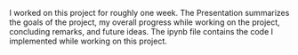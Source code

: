 I worked on this project for roughly one week. The Presentation summarizes the goals of the project, my overall progress while working on the project, concluding remarks, and future ideas. The ipynb file contains the code I implemented while working on this project.
